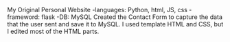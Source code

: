 My Original Personal Website
-languages: Python, html, JS, css
-frameword: flask
-DB: MySQL
Created the Contact Form to capture the data that the user sent and save it to MySQL.
I used template HTML and CSS, but I edited most of the HTML parts.

